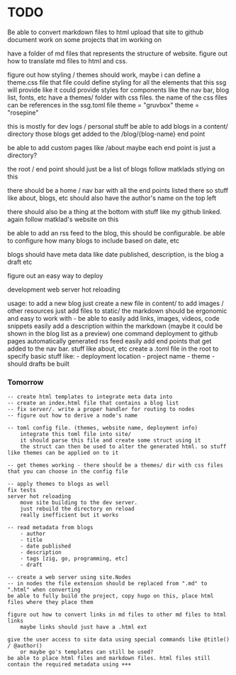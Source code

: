 # TODO
Be able to convert markdown files to html
upload that site to github
document work on some projects that im working on

have a folder of md files that represents the structure of website.
figure out how to translate md files to html and css.

figure out how styling / themes should work, maybe i can define a theme.css file 
    that file could define styling for all the elements that this ssg will provide
    like it could provide styles for components like the nav bar, blog list, fonts, etc
    have a themes/ folder with css files. the name of the css files can be references in the ssg.toml file
        theme = "gruvbox"
        theme = "rosepine"

this is mostly for dev logs / personal stuff
be able to add blogs in a content/ directory
those blogs get added to the /blog/{blog-name} end point

be able to add custom pages like /about
maybe each end point is just a directory?

the root / end point should just be a list of blogs
follow matklads stlying on this

there should be a home / nav bar with all the end points listed there so stuff like about, blogs, etc
should also have the author's name on the top left

there should also be a thing at the bottom with stuff like my github linked.
again follow matklad's website on this

be able to add an rss feed to the blog, this should be configurable.
    be able to configure how many blogs to include based on date, etc
    
blogs should have meta data like date published, description, is the blog a draft etc

figure out an easy way to deploy

development web server
    hot reloading

usage:
    to add a new blog just create a new file in content/
    to add images / other resources just add files to static/
    the markdown should be ergonomic and easy to work with
        - be able to easily add links, images, videos, code snippets
    easily add a description within the markdown (maybe it could be shown in
        the blog list as a preview)
    one command deployment to github pages
    automatically generated rss feed
    easily add end points that get added to the nav bar. stuff like about, etc
    create a .toml file in the root to specify basic stuff like:
        - deployment location
        - project name
        - theme
        - should drafts be built

### Tomorrow

    -- create html templates to integrate meta data into
    -- create an index.html file that contains a blog list
    -- fix server/. write a proper handler for routing to nodes
    -- figure out how to derive a node's name

    -- toml config file. (themes, website name, deployment info)
        integrate this toml file into site/
        it should parse this file and create some struct using it
        the struct can then be used to alter the generated html. so stuff like themes can be applied on to it

    -- get themes working - there should be a themes/ dir with css files that you can choose in the config file

    -- apply themes to blogs as well
    fix tests
    server hot reloading
        move site building to the dev server.
        just rebuild the directory on reload
        really inefficient but it works

    -- read metadata from blogs
        - author
        - title
        - date published
        - description
        - tags [zig, go, programming, etc]
        - draft

    -- create a web server using site.Nodes
    -- in nodes the file extension should be replaced from ".md" to ".html" when converting
    be able to fully build the project, copy hugo on this, place html files where they place them

    figure out how to convert links in md files to other md files to html links
        maybe links should just have a .html ext

    give the user access to site data using special commands like @title() / @author()
        or maybe go's templates can still be used?
    be able to place html files and markdown files. html files still contain the required metadata using +++
